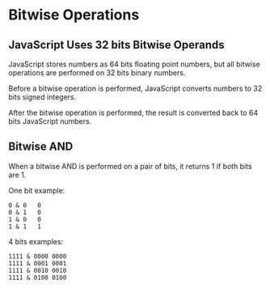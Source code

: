 # Bitwise Operations

## JavaScript Uses 32 bits Bitwise Operands

JavaScript stores numbers as 64 bits floating point numbers, but all bitwise operations are performed on 32 bits binary numbers.

Before a bitwise operation is performed, JavaScript converts numbers to 32 bits signed integers.

After the bitwise operation is performed, the result is converted back to 64 bits JavaScript numbers.

## Bitwise AND
When a bitwise AND is performed on a pair of bits, it returns 1 if both bits are 1.

One bit example:

```
0 & 0	0
0 & 1	0
1 & 0	0
1 & 1	1
```

4 bits examples:

```
1111 & 0000	0000
1111 & 0001	0001
1111 & 0010	0010
1111 & 0100	0100
```